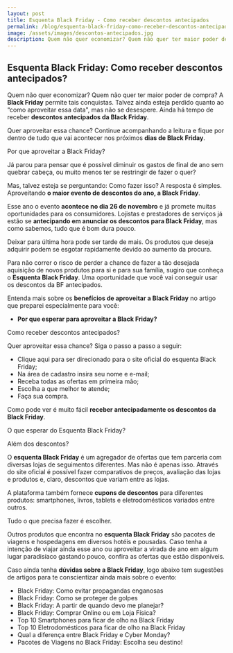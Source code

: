 ```yaml
---
layout: post
title: Esquenta Black Friday - Como receber descontos antecipados
permalink: /blog/esquenta-black-friday-como-receber-descontos-antecipados.html
image: /assets/images/descontos-antecipados.jpg
description: Quem não quer economizar? Quem não quer ter maior poder de compra? A Black Friday permite tais conquistas. Talvez ainda esteja perdido quanto ao “como aproveitar essa data", mas não se desespere. Ainda há tempo de receber descontos antecipados da Black Friday. 
---
```


## Esquenta Black Friday: Como receber descontos antecipados?


Quem não quer economizar? Quem não quer ter maior poder de compra? A **Black Friday** permite tais conquistas. Talvez ainda esteja perdido quanto ao “como aproveitar essa data", mas não se desespere. Ainda há tempo de receber **descontos antecipados da Black Friday**.


Quer aproveitar essa chance? Continue acompanhando a leitura e fique por dentro de tudo que vai acontecer nos próximos **dias de Black Friday**. 


Por que aproveitar a Black Friday? 


Já parou para pensar que é possível diminuir os gastos de final de ano sem quebrar cabeça, ou muito menos ter se restringir de fazer o quer?


Mas, talvez esteja se perguntando: Como fazer isso? A resposta é simples. Aproveitando **o maior evento de descontos do ano, a Black Friday**. 


Esse ano o evento **acontece no dia 26 de novembro** e já promete muitas oportunidades para os consumidores. Lojistas e prestadores de serviços já estão se **antecipando em anunciar os descontos para Black Friday**, mas como sabemos, tudo que é bom dura pouco. 


Deixar para última hora pode ser tarde de mais. Os produtos que deseja adquirir podem se esgotar rapidamente devido ao aumento da procura.


Para não correr o risco de perder a chance de fazer a tão desejada aquisição de novos produtos para si e para sua família, sugiro que conheça o **Esquenta Black Friday**. Uma oportunidade que você vai conseguir usar os descontos da BF antecipados.


Entenda mais sobre os **benefícios de aproveitar a Black Friday** no artigo que preparei especialmente para você: 


  - **Por que esperar para aproveitar a Black Friday?** 

Como receber descontos antecipados?


Quer aproveitar essa chance? Siga o passo a passo a seguir:

  - Clique aqui para ser direcionado para o site oficial do esquenta Black Friday; 
  - Na área de cadastro insira seu nome e e-mail; 
  - Receba todas as ofertas em primeira mão;
  - Escolha a que melhor te atende;
  - Faça sua compra.

Como pode ver é muito fácil **receber antecipadamente os descontos da Black Friday**.


O que esperar do Esquenta Black Friday?


Além dos descontos?


O **esquenta Black Friday** é um agregador de ofertas que tem parceria com diversas lojas de seguimentos diferentes. Mas não é apenas isso. Através do site oficial é possível fazer comparativos de preços, avaliação das lojas e produtos e, claro, descontos que variam entre as lojas.


A plataforma também fornece **cupons de descontos** para diferentes produtos: smartphones, livros, tablets e eletrodomésticos variados entre outros.


Tudo o que precisa fazer é escolher. 


Outros produtos que encontra no **esquenta Black Friday** são pacotes de viagens e hospedagens em diversos hotéis e pousadas. Caso tenha a intenção de viajar ainda esse ano ou aproveitar a virada de ano em algum lugar paradisíaco gastando pouco, confira as ofertas que estão disponíveis.


Caso ainda tenha **dúvidas sobre a Black Friday**, logo abaixo tem sugestões de artigos para te conscientizar ainda mais sobre o evento:


  - Black Friday: Como evitar propagandas enganosas
  - Black Friday: Como se proteger de golpes
  - Black Friday: A partir de quando devo me planejar?
  - Black Friday: Comprar Online ou em Loja Física?
  - Top 10 Smartphones para ficar de olho na Black Friday
  - Top 10 Eletrodomésticos para ficar de olho na Black Friday
  - Qual a diferença entre Black Friday e Cyber Monday?
  - Pacotes de Viagens no Black Friday: Escolha seu destino!
